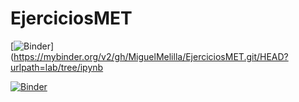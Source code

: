 # EjerciciosMET

[![Binder](https://mybinder.org/badge_logo.svg)](https://mybinder.org/v2/gh/MiguelMelilla/EjerciciosMET.git/HEAD?urlpath=lab/tree/ipynb

[![Binder](https://mybinder.org/badge_logo.svg)](https://mybinder.org/v2/gh/MiguelMelilla/EjerciciosMET.git/HEAD?labpath=ActividadFinal413.ipynb)

